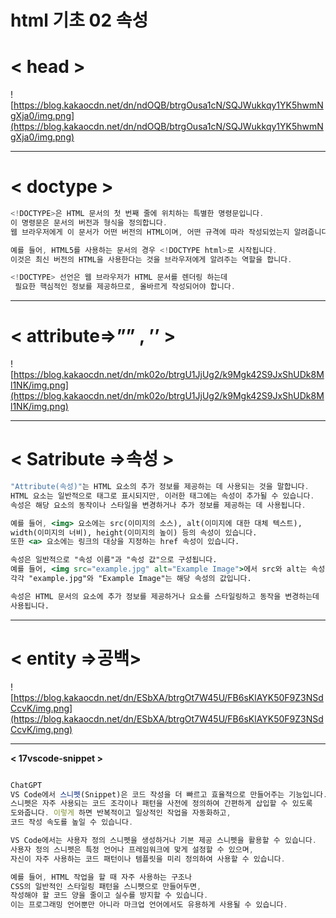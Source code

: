 # html 기초 02 속성

# **< head >**

![https://blog.kakaocdn.net/dn/ndOQB/btrgOusa1cN/SQJWukkqy1YK5hwmNgXja0/img.png](https://blog.kakaocdn.net/dn/ndOQB/btrgOusa1cN/SQJWukkqy1YK5hwmNgXja0/img.png)

---

# **< doctype >**

```jsx
<!DOCTYPE>은 HTML 문서의 첫 번째 줄에 위치하는 특별한 명령문입니다. 
이 명령문은 문서의 버전과 형식을 정의합니다. 
웹 브라우저에게 이 문서가 어떤 버전의 HTML이며, 어떤 규격에 따라 작성되었는지 알려줍니다.

예를 들어, HTML5를 사용하는 문서의 경우 <!DOCTYPE html>로 시작됩니다. 
이것은 최신 버전의 HTML을 사용한다는 것을 브라우저에게 알려주는 역할을 합니다.

<!DOCTYPE> 선언은 웹 브라우저가 HTML 문서를 렌더링 하는데
 필요한 핵심적인 정보를 제공하므로, 올바르게 작성되어야 합니다.
```

---

# **< attribute⇒”” , ’’ >**

![https://blog.kakaocdn.net/dn/mk02o/btrgU1JjUg2/k9Mgk42S9JxShUDk8Ml1NK/img.png](https://blog.kakaocdn.net/dn/mk02o/btrgU1JjUg2/k9Mgk42S9JxShUDk8Ml1NK/img.png)

---

# **< Satribute ⇒속성 >**

```jsx
"Attribute(속성)"는 HTML 요소의 추가 정보를 제공하는 데 사용되는 것을 말합니다. 
HTML 요소는 일반적으로 태그로 표시되지만, 이러한 태그에는 속성이 추가될 수 있습니다. 
속성은 해당 요소의 동작이나 스타일을 변경하거나 추가 정보를 제공하는 데 사용됩니다.

예를 들어, <img> 요소에는 src(이미지의 소스), alt(이미지에 대한 대체 텍스트), 
width(이미지의 너비), height(이미지의 높이) 등의 속성이 있습니다. 
또한 <a> 요소에는 링크의 대상을 지정하는 href 속성이 있습니다.

속성은 일반적으로 "속성 이름"과 "속성 값"으로 구성됩니다. 
예를 들어, <img src="example.jpg" alt="Example Image">에서 src와 alt는 속성 이름이며, 
각각 "example.jpg"와 "Example Image"는 해당 속성의 값입니다.

속성은 HTML 문서의 요소에 추가 정보를 제공하거나 요소를 스타일링하고 동작을 변경하는데
사용됩니다.
```

---

# **< entity ⇒공백>**

![https://blog.kakaocdn.net/dn/ESbXA/btrgOt7W45U/FB6sKlAYK50F9Z3NSdCcvK/img.png](https://blog.kakaocdn.net/dn/ESbXA/btrgOt7W45U/FB6sKlAYK50F9Z3NSdCcvK/img.png)

---

**< 17vscode-snippet >**

```jsx

ChatGPT
VS Code에서 스니펫(Snippet)은 코드 작성을 더 빠르고 효율적으로 만들어주는 기능입니다. 
스니펫은 자주 사용되는 코드 조각이나 패턴을 사전에 정의하여 간편하게 삽입할 수 있도록 
도와줍니다. 이렇게 하면 반복적이고 일상적인 작업을 자동화하고, 
코드 작성 속도를 높일 수 있습니다.

VS Code에서는 사용자 정의 스니펫을 생성하거나 기본 제공 스니펫을 활용할 수 있습니다. 
사용자 정의 스니펫은 특정 언어나 프레임워크에 맞게 설정할 수 있으며, 
자신이 자주 사용하는 코드 패턴이나 템플릿을 미리 정의하여 사용할 수 있습니다.

예를 들어, HTML 작업을 할 때 자주 사용하는 구조나 
CSS의 일반적인 스타일링 패턴을 스니펫으로 만들어두면, 
작성해야 할 코드 양을 줄이고 실수를 방지할 수 있습니다. 
이는 프로그래밍 언어뿐만 아니라 마크업 언어에서도 유용하게 사용될 수 있습니다.
```
